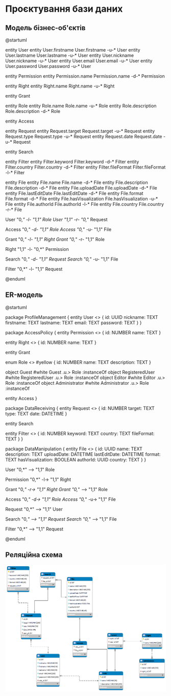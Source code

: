 # Проєктування бази даних

## Модель бізнес-об'єктів

@startuml

entity User
entity User.firstname
User.firstname -u-* User
entity User.lastname
User.lastname -u-* User
entity User.nickname
User.nickname -u-* User
entity User.email
User.email -u-* User
entity User.password
User.password -u-* User

entity Permission
entity Permission.name
Permission.name -d-* Permission

entity Right
entity Right.name
Right.name -u-* Right

entity Grant

entity Role
entity Role.name
Role.name -u-* Role
entity Role.description
Role.description -d-* Role

entity Access

entity Request
entity Request.target
Request.target -u-* Request
entity Request.type
Request.type -u-* Request
entity Request.date
Request.date -u-* Request

entity Search

entity Filter
entity Filter.keyword
Filter.keyword -d-* Filter
entity Filter.country
Filter.country -d-* Filter
entity Filter.fileFormat
Filter.fileFormat -l-* Filter

entity File
entity File.name
File.name -d-* File
entity File.description
File.description -d-* File
entity File.uploadDate
File.uploadDate -d-* File
entity File.lastEditDate
File.lastEditDate -d-* File
entity File.format
File.format -d-* File
entity File.hasVisualization
File.hasVisualization -u-* File
entity File.authorId
File.authorId -l-* File
entity File.country
File.country -r-* File

User "0,*" -l- "1,1" Role
User "1,1" -r- "0,*" Request

Access "0,*" -d- "1,1" Role
Access "0,*" -u- "1,1" File

Grant "0,*" -l- "1,1" Right
Grant "0,*" -r- "1,1" Role

Right "1,1" -l- "0,*" Permission

Search "0,*" -d- "1,1" Request
Search "0,*" -u- "1,1" File

Filter "0,*" -l- "1,1" Request

@enduml

## ER-модель

@startuml

package ProfileManagement {
entity User <<ENTITY>> {
    id: UUID
    nickname: TEXT
    firstname: TEXT
    lastname: TEXT
    email: TEXT
    password: TEXT
}
}

package AccessPolicy {
entity Permission <<ENTITY>> {
    id: NUMBER
    name: TEXT
}
    
entity Right <<ENTITY>> {
    id: NUMBER
    name: TEXT
}
    
entity Grant
    
enum Role <<ENUMERATION>> #yellow {
    id: NUMBER
    name: TEXT
    description: TEXT
}
    
object Guest #white
Guest .u.> Role :instanceOf
object RegisteredUser #white
RegisteredUser .u.> Role :instanceOf
object Editor #white
Editor .u.> Role :instanceOf
object Administrator #white
Administrator .u.> Role :instanceOf
    
entity Access
}

package DataReceiving {
entity Request <<ENTITY>> {
    id: NUMBER
    target: TEXT
    type: TEXT
    date: DATETIME
}
    
entity Search
    
entity Filter <<ENTITY>> {
    id: NUMBER
    keyword: TEXT
    country: TEXT
    fileFormat: TEXT
}
}

package DataManipulation {
entity File <<ENTITY>> {
    id: UUID
    name: TEXT
    description: TEXT
    uploadDate: DATETIME
    lastEditDate: DATETIME
    format: TEXT
    hasVisualization: BOOLEAN
    authorId: UUID
    country: TEXT
}
}

User "0,*" --> "1,1" Role

Permission "0,*" -l-> "1,1" Right

Grant "0,*" -r-> "1,1" Right
Grant "0,*" --> "1,1" Role

Access "0,*" -d-> "1,1" Role
Access "0,*" -u-> "1,1" File

Request "0,*" --> "1,1" User

Search "0,*" --> "1,1" Request
Search "0,*" --> "1,1" File 

Filter "0,*" --> "1,1" Request

@enduml

## Реляційна схема

![relational-schema](media/relational-schema.png)

